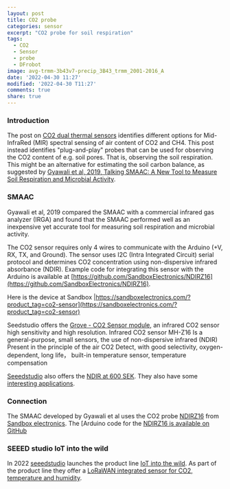 ```yaml
---
layout: post
title: CO2 probe
categories: sensor
excerpt: "CO2 probe for soil respiration"
tags:
  - CO2
  - Sensor
  - probe
  - DFrobot
image: avg-trmm-3b43v7-precip_3B43_trmm_2001-2016_A
date: '2022-04-30 11:27'
modified: '2022-04-30 T11:27'
comments: true
share: true
---
```


### Introduction

The post on [CO2 dual thermal sensors](../sensor-CO2dualsensor-comparison) identifies different options for Mid-InfraRed (MIR) spectral sensing of air content of CO2 and CH4. This post instead identifies "plug-and-play" probes that can be used for observing the CO2 content of e.g. soil pores. That is, observing the soil respiration. This might be an alternative for estimating the soil carbon balance, as suggested by [Gyawali et al, 2019, Talking SMAAC: A New Tool to Measure Soil Respiration and Microbial Activity](https://doi.org/10.3389/feart.2019.00138).

### SMAAC

Gyawali et al, 2019 compared the SMAAC with a commercial infrared gas analyzer (IRGA) and found that the SMAAC performed well as an inexpensive yet accurate tool for measuring soil respiration and microbial activity.

The CO2 sensor requires only 4 wires to communicate with the Arduino (+V, RX, TX, and Ground). The sensor uses I2C (Intra Integrated Circuit) serial protocol and determines CO2 concentration using non-dispersive infrared absorbance (NDIR). Example code for integrating this sensor with the Arduino is available at [https://github.com/SandboxElectronics/NDIRZ16](https://github.com/SandboxElectronics/NDIRZ16).


Here is the device at Sandbox |https://sandboxelectronics.com/?product_tag=co2-sensor](https://sandboxelectronics.com/?product_tag=co2-sensor)

Seedstudio offers the [Grove - CO2 Sensor module](https://www.seeedstudio.com/Grove-Carbon-Dioxide-Sensor-MH-Z16.html?queryID=01d2afe2f0e99dd90be981c940e7d48a&objectID=1083&indexName=bazaar_retailer_products), an infrared CO2 sensor high sensitivity and high resolution. Infrared CO2 sensor MH-Z16 Is a general-purpose, small sensors, the use of non-dispersive infrared (NDIR) Present in the principle of the air CO2 Detect, with good selectivity, oxygen-dependent, long life， built-in temperature sensor, temperature compensation

[Seeedstudio](https://www.seeedstudio.com) also offers the [NDIR at 600 SEK](https://www.seeedstudio.com/Grove-CO2-Temperature-Humidity-Sensor-SCD30-p-2911.html?queryID=6ad894478cb9df5ce4aed3e405677da2&objectID=2911&indexName=bazaar_retailer_products). They also have some [interesting applications](https://www.seeedstudio.com/Grove-Carbon-Dioxide-Sensor-MH-Z16.html?queryID=01d2afe2f0e99dd90be981c940e7d48a&objectID=1083&indexName=bazaar_retailer_products).

### Connection

The SMAAC developed by Gyawali et al uses the CO2 probe [NDIRZ16]() from [Sandbox electronics]().
The [Arduino code for the [NDIRZ16 is available on GitHub](https://github.com/SandboxElectronics/NDIRZ16)


### SEEED studio IoT into the wild

In 2022 [seeedstudio](https://www.seeedstudio.com) launches the product line [IoT into the wild](https://www.seeedstudio.com/iot_into_the_wild.html). As part of the product line they offer a [LoRaWAN integrated sensor for CO2, temperature and humidity](https://www.seeedstudio.com/SenseCAP-S2103-LoRaWAN-CO2-Temperature-and-Humidity-Sensor-p-5356.html?queryID=c39b94b6fdd39a01ee87b361d1ce0651&objectID=5356&indexName=bazaar_retailer_products).
